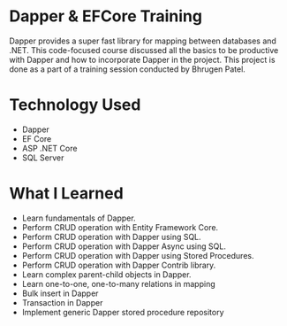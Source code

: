 # Dapper & EFCore Training
Dapper provides a super fast library for mapping between databases and .NET. This code-focused course discussed all the basics to be productive with Dapper and how to incorporate Dapper in the project. This project is done as a part of a training session conducted by Bhrugen Patel.

# Technology Used
- Dapper
- EF Core
- ASP .NET Core
- SQL Server

# What I Learned
- Learn fundamentals of Dapper.
- Perform CRUD operation with Entity Framework Core.
- Perform CRUD operation with Dapper using SQL.
- Perform CRUD operation with Dapper Async using SQL.
- Perform CRUD operation with Dapper using Stored Procedures.
- Perform CRUD operation with Dapper Contrib library.
- Learn complex parent-child objects in Dapper.
- Learn one-to-one, one-to-many relations in mapping
- Bulk insert in Dapper
- Transaction in Dapper
- Implement generic Dapper stored procedure repository
